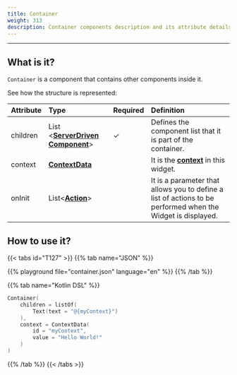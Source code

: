 ```yaml
---
title: Container
weight: 313
description: Container components description and its attribute details
---
```


---

## What is it?

`Container` is a component that contains other components inside it.

See how the structure is represented:

| **Attribute** | **Type**                                                       | Required | **Definition**                                                                                              |
| :------------ | :------------------------------------------------------------- | :------- | :---------------------------------------------------------------------------------------------------------- |
| children      | List &lt;[**ServerDriven Component**](/pt/home/api/widget)&gt; | ✓        | Defines the component list that it is part of the container.                                                |
| context       | [**ContextData**](/pt/home/api/context)                        |          | It is the [**context**](/pt/home/api/context) in this widget.                                               |
| onInit        | List&lt;[**Action**](/pt/home/api/actions)&gt;                 |          | It is a parameter that allows you to define a list of actions to be performed when the Widget is displayed. |

## How to use it?

{{< tabs id="T127" >}}
{{% tab name="JSON" %}}

<!-- json-playground:container.json
{
    "_beagleComponent_": "beagle:container",
    "children": [
        {
          "_beagleComponent_": "beagle:text",
          "text": "@{myContext}"
        }
    ],
    "context": {
        "id": "myContext",
        "value": "Hello world!"
    }
}
-->

{{% playground file="container.json" language="en" %}}
{{% /tab %}}

{{% tab name="Kotlin DSL" %}}

```kotlin
Container(
    children = listOf(
        Text(text = "@{myContext}")
    ),
    context = ContextData(
        id = "myContext",
        value = "Hello World!"
    )
)
```

{{% /tab %}}
{{< /tabs >}}
